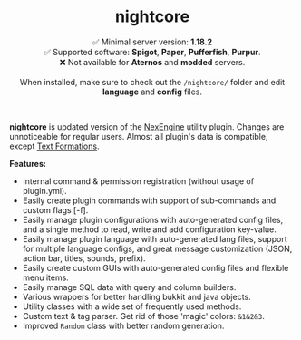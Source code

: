 <div align="center">
    <h1>nightcore</h1>
<p>
✅ Minimal server version: <b>1.18.2</b><br>
✅ Supported software: <b>Spigot</b>, <b>Paper</b>, <b>Pufferfish</b>, <b>Purpur</b>.<br>
❌ Not available for <b>Aternos</b> and <b>modded</b> servers.<br>
<br>
When installed, make sure to check out the <code>/nightcore/</code> folder and edit <b>language</b> and <b>config</b> files.
</p>
<br>
</div>

**nightcore** is updated version of the [NexEngine](https://github.com/nulli0n/NexEngine-spigot) utility plugin. Changes are unnoticeable for regular users. Almost all plugin's data is compatible, except [Text Formations](https://github.com/nulli0n/nightcore-spigot/wiki/Text-Formation).

**Features:**
* Internal command & permission registration (without usage of plugin.yml).
* Easily create plugin commands with support of sub-commands and custom flags \[-f\].
* Easily manage plugin configurations with auto-generated config files, and a single method to read, write and add configuration key-value.
* Easily manage plugin language with auto-generated lang files, support for multiple language configs, and great message customization (JSON, action bar, titles, sounds, prefix).
* Easily create custom GUIs with auto-generated config files and flexible menu items.
* Easily manage SQL data with query and column builders.
* Various wrappers for better handling bukkit and java objects.
* Utility classes with a wide set of frequently used methods.
* Custom text & tag parser. Get rid of those 'magic' colors: `&1&2&3`.
* Improved `Random` class with better random generation.

